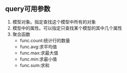 ## query可用参数

1. 模型对象。指定查找这个模型中所有的对象
2. 模型中的属性。可以指定只查找某个模型的其中几个属性
3. 聚合函数
   * func.count:统计行的数量
   * func.avg:求平均值
   * func.max:求最大值
   * func.min:求最小值
   * func.sum:求和



